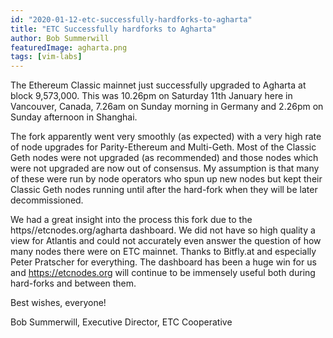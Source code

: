 ```yaml
---
id: "2020-01-12-etc-successfully-hardforks-to-agharta"
title: "ETC Successfully hardforks to Agharta"
author: Bob Summerwill
featuredImage: agharta.png
tags: [vim-labs]
---
```


The Ethereum Classic mainnet just successfully upgraded to Agharta at block 9,573,000.  This was 10.26pm on Saturday 11th January here in Vancouver, Canada, 7.26am on Sunday morning in Germany and 2.26pm on Sunday afternoon in Shanghai.

The fork apparently went very smoothly (as expected) with a very high rate of node upgrades for Parity-Ethereum and Multi-Geth.  Most of the Classic Geth nodes were not upgraded (as recommended) and those nodes which were not upgraded are now out of consensus.   My assumption is that many of these were run by node operators who spun up new nodes but kept their Classic Geth nodes running until after the hard-fork when they will be later decommissioned.

We had a great insight into the process this fork due to the https//etcnodes.org/agharta dashboard.   We did not have so high quality a view for Atlantis and could not accurately even answer the question of how many nodes there were on ETC mainnet.   Thanks to Bitfly.at and especially Peter Pratscher for everything.   The dashboard has been a huge win for us and https://etcnodes.org will continue to be immensely useful both during hard-forks and between them.

Best wishes, everyone!

Bob Summerwill, Executive Director, ETC Cooperative
